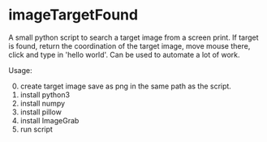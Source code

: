 # imageTargetFound

A small python script to search a target image from a screen print. If target is found, return the coordination of the target image, move mouse there, click and type in 'hello world'. Can be used to automate a lot of work.


Usage:

0. create target image save as png in the same path as the script.
1. install python3
2. install numpy
3. install pillow
4. install ImageGrab
5. run script
